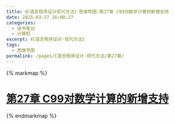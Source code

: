 ```yaml
---
title: 《C语言程序设计现代方法》思维导图-第27章 C99对数学计算的新增支持
date: 2025-03-27 16:00:27
categories:
  - 读书笔记
  - 计算机
excerpt: 《C语言程序设计-现代方法》
tags:
  - 思维导图
permalink: /pages/C语言程序设计-现代方法/第27章/
---
```


{% markmap %}

# [第27章 C99对数学计算的新增支持](/pages/C语言程序设计-现代方法/思维导图/汇总/)



{% endmarkmap %}